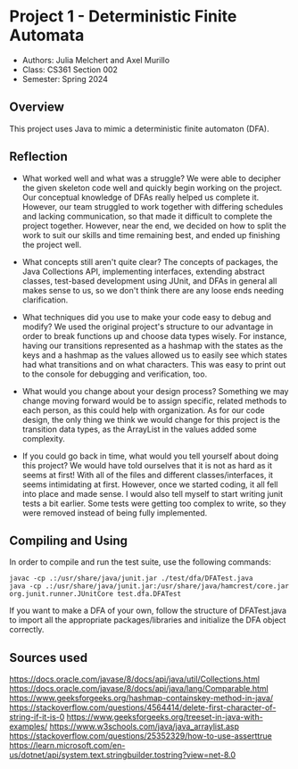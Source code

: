 # Project 1 - Deterministic Finite Automata

* Authors: Julia Melchert and Axel Murillo
* Class: CS361 Section 002
* Semester: Spring 2024

## Overview

This project uses Java to mimic a deterministic finite automaton (DFA).

## Reflection

- What worked well and what was a struggle?
We were able to decipher the given skeleton code well and quickly begin working
on the project. Our conceptual knowledge of DFAs really helped us complete it. 
However, our team struggled to work together with differing schedules and lacking
communication, so that made it difficult to complete the project together. 
However, near the end, we decided on how to split the work to suit our
skills and time remaining best, and ended up finishing the project well.

- What concepts still aren't quite clear?
The concepts of packages, the Java Collections API, implementing interfaces, extending
abstract classes, test-based development using JUnit, and DFAs in general all makes sense
to us, so we don't think there are any loose ends needing clarification.

- What techniques did you use to make your code easy to debug and modify?
We used the original project's structure to our advantage in order to break
functions up and choose data types wisely. For instance, having our transitions
represented as a hashmap with the states as the keys and a hashmap as the values 
allowed us to easily see which states had what transitions and on what characters. 
This was easy to print out to the console for debugging and verification, too.

- What would you change about your design process?
Something we may change moving forward would be to assign specific, related methods to each
person, as this could help with organization. As for our code design, the only thing we think
we would change for this project is the transition data types, as the ArrayList in the
values added some complexity.

- If you could go back in time, what would you tell yourself about doing this project?
We would have told ourselves that it is not as hard as it seems at first! With all of the files 
and different classes/interfaces, it seems intimidating at first. However, once we started coding, 
it all fell into place and made sense. I would also tell myself to start writing junit tests a bit earlier.
Some tests were getting too complex to write, so they were removed instead of being fully implemented.

## Compiling and Using

In order to compile and run the test suite, use the following commands:
```
javac -cp .:/usr/share/java/junit.jar ./test/dfa/DFATest.java
java -cp .:/usr/share/java/junit.jar:/usr/share/java/hamcrest/core.jar org.junit.runner.JUnitCore test.dfa.DFATest
```

If you want to make a DFA of your own, follow the structure of DFATest.java to import all the appropriate packages/libraries 
and initialize the DFA object correctly.

## Sources used

https://docs.oracle.com/javase/8/docs/api/java/util/Collections.html
https://docs.oracle.com/javase/8/docs/api/java/lang/Comparable.html
https://www.geeksforgeeks.org/hashmap-containskey-method-in-java/
https://stackoverflow.com/questions/4564414/delete-first-character-of-string-if-it-is-0
https://www.geeksforgeeks.org/treeset-in-java-with-examples/
https://www.w3schools.com/java/java_arraylist.asp
https://stackoverflow.com/questions/25352329/how-to-use-asserttrue
https://learn.microsoft.com/en-us/dotnet/api/system.text.stringbuilder.tostring?view=net-8.0

